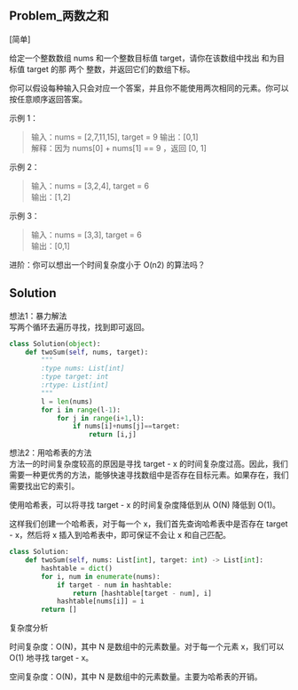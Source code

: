 ## Problem_两数之和

[简单]

给定一个整数数组 nums 和一个整数目标值 target，请你在该数组中找出 和为目标值 target  的那 两个 整数，并返回它们的数组下标。

你可以假设每种输入只会对应一个答案，并且你不能使用两次相同的元素。你可以按任意顺序返回答案。

示例 1：
>输入：nums = [2,7,11,15], target = 9
输出：[0,1]  
解释：因为 nums[0] + nums[1] == 9 ，返回 [0, 1]  

示例 2：
>输入：nums = [3,2,4], target = 6  
输出：[1,2]  

示例 3：
>输入：nums = [3,3], target = 6  
输出：[0,1]

进阶：你可以想出一个时间复杂度小于 O(n2) 的算法吗？

## Solution
想法1：暴力解法  
写两个循环去遍历寻找，找到即可返回。
```python
class Solution(object):
    def twoSum(self, nums, target):
        """
        :type nums: List[int]
        :type target: int
        :rtype: List[int]
        """
        l = len(nums)
        for i in range(l-1):
            for j in range(i+1,l):
                if nums[i]+nums[j]==target:
                    return [i,j] 
```
想法2：用哈希表的方法  
方法一的时间复杂度较高的原因是寻找 target - x 的时间复杂度过高。因此，我们需要一种更优秀的方法，能够快速寻找数组中是否存在目标元素。如果存在，我们需要找出它的索引。

使用哈希表，可以将寻找 target - x 的时间复杂度降低到从 O(N) 降低到 O(1)。

这样我们创建一个哈希表，对于每一个 x，我们首先查询哈希表中是否存在 target - x，然后将 x 插入到哈希表中，即可保证不会让 x 和自己匹配。
```python
class Solution:
    def twoSum(self, nums: List[int], target: int) -> List[int]:
        hashtable = dict()
        for i, num in enumerate(nums):
            if target - num in hashtable:
                return [hashtable[target - num], i]
            hashtable[nums[i]] = i
        return []
```
复杂度分析

时间复杂度：O(N)，其中 N 是数组中的元素数量。对于每一个元素 x，我们可以 O(1) 地寻找 target - x。

空间复杂度：O(N)，其中 N 是数组中的元素数量。主要为哈希表的开销。

